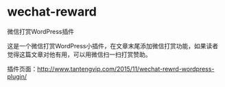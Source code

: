 # wechat-reward
微信打赏WordPress插件

这是一个微信打赏WordPress小插件，在文章末尾添加微信打赏功能，如果读者觉得这篇文章对他有用，可以用微信扫一扫打赏赞助。

插件页面：http://www.tantengvip.com/2015/11/wechat-rewrd-wordpress-plugin/
